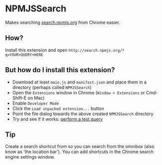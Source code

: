 NPMJSSearch
===========

Makes searching [search.npmjs.org](http://search.npmjs.org) from Chrome easier.

How?
----

Install this extension and open `http://search.npmjs.org/?q=YOUR+QUERY+HERE`

But how do I install this extension?
------------------------------------

* Download at least `main.js` and `manifest.json` and place them in
	a directory (perhaps called `NPMJSSearch`)
* Open the `Extensions` window in Chrome (`Window > Extensions` or
	Cmd-Shift-E on Mac)
* Enable `Developer Mode`
* Click the `Load unpacked extension...` button
* Point the file dialog towards the above created `NPMJSSearch` directory
* Try and see if it works: [perform a test query](http://search.npmjs.org/?q=chuck)

Tip
---

Create a search shortcut from so you can search from the omnibox (also
know as 'the location bar'). You can add shortcuts in the Chrome
search engine settings window.
